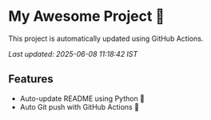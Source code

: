 # My Awesome Project 🚀

This project is automatically updated using GitHub Actions.

_Last updated: 2025-06-08 11:18:42 IST_

## Features
- Auto-update README using Python 🐍
- Auto Git push with GitHub Actions 🤖
